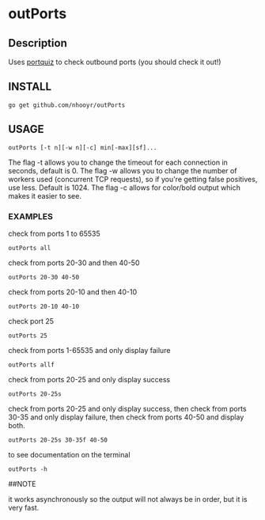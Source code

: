 # outPorts

## Description

Uses [portquiz](http://portquiz.net) to check outbound ports (you should check it out!)

## INSTALL

	go get github.com/nhooyr/outPorts

## USAGE

	outPorts [-t n][-w n][-c] min[-max][sf]...

The flag -t allows you to change the timeout for each connection in seconds, default is 0.
The flag -w allows you to change the number of workers used (concurrent TCP requests), so if you're getting false positives, use less. Default is 1024.
The flag -c allows for color/bold output which makes it easier to see.

### EXAMPLES
check from ports 1 to 65535

    outPorts all

check from ports 20-30 and then 40-50

    outPorts 20-30 40-50

check from ports 20-10 and then 40-10

    outPorts 20-10 40-10

check port 25

    outPorts 25

check from ports 1-65535 and only display failure

    outPorts allf

check from ports 20-25 and only display success 

    outPorts 20-25s

check from ports 20-25 and only display success, then check from ports 30-35 and only display failure, then check from ports 40-50 and display both.

    outPorts 20-25s 30-35f 40-50

to see documentation on the terminal

    outPorts -h

##NOTE

it works asynchronously so the output will not always be in order, but it is very fast.
